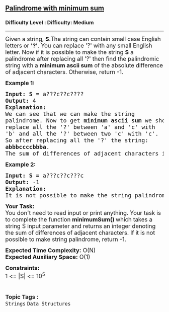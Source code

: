 <h2><a href="https://www.geeksforgeeks.org/problems/palindrome-with-minimum-sum--170648/1?page=2&category=Strings&difficulty=Medium&status=unsolved&sortBy=submissions">Palindrome with minimum sum</a></h2><h3>Difficulty Level : Difficulty: Medium</h3><hr><div class="problems_problem_content__Xm_eO"><p><span style="font-size: 18px;">Given a string,&nbsp;<strong>S</strong>.The string can contain small case<strong>&nbsp;</strong>English letters or <strong>'?'</strong>. You can replace '?' with any small English letter. Now if it is possible to make&nbsp;the string <strong>S</strong> a palindrome after replacing all&nbsp;'?' then find the palindromic string with a <strong>minimum ascii sum</strong> of the absolute difference of adjacent characters. Otherwise, return -1.</span></p>
<p><span style="font-size: 18px;"><strong>Example 1:</strong></span></p>
<pre><span style="font-size: 18px;"><strong>Input: S = </strong>a???c??c????</span>
<span style="font-size: 18px;"><strong>Output: </strong>4<strong>
Explanation:
</strong>We can see that we can make the string
palindrome. Now to get <strong>minimum</strong> <strong>ascii</strong> <strong>sum</strong> we should
replace all the '?' between 'a' and 'c' with
'b' and all the '?' between two 'c' with 'c'.
So after replacing all the '?' the string: 
<strong>abbbccccbbba</strong>.
The sum of differences of adjacent characters is 4.<strong>   </strong></span></pre>
<p><strong><span style="font-size: 18px;">Example 2:</span></strong></p>
<pre><span style="font-size: 18px;"><strong>Input: S = </strong>a???c??c???c</span><span style="font-size: 18px;"><strong>
Output: </strong>-1
<strong>Explanation:
</strong>It is not possible to make the string palindrome.</span></pre>
<p><span style="font-size: 18px;"><strong>Your Task:</strong><br>You don't need to read input or print anything. Your task is to complete the function&nbsp;<strong>minimumSum()&nbsp;</strong>which takes a string S input parameter and returns an integer denoting the&nbsp;sum of differences of adjacent characters. If it is not possible to make string palindrome, return -1.&nbsp;</span></p>
<p><span style="font-size: 18px;"><strong>Expected Time Complexity:</strong>&nbsp;O(N)<br><strong>Expected Auxiliary Space:</strong>&nbsp;O(1)</span></p>
<p><span style="font-size: 18px;"><strong>Constraints:</strong><br>1 &lt;= |S|&nbsp;&lt;= 10<sup>5</sup></span></p></div><br><p><span style=font-size:18px><strong>Topic Tags : </strong><br><code>Strings</code>&nbsp;<code>Data Structures</code>&nbsp;